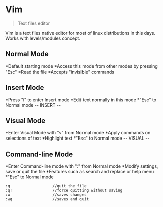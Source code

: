 # Vim
>Text files editor

Vim is a text files native editor for most of linux distributions in this days. Works with levels/modules concept.


## Normal Mode

*Default starting mode
*Access this mode from other modes by pressing "Esc"
*Read the file
*Accepts "invisible" commands


## Insert Mode

*Press "i" to enter Insert mode
*Edit text normally in this mode
*"Esc" to Normal mode
-- INSERT -- 


## Visual Mode

*Enter Visual Mode with "v" from Normal mode
*Apply commands on selections of text
*Highlight text
*"Esc" to Normal mode
-- VISUAL --

## Command-line Mode

*Enter Command-line mode with ":" from Normal mode
*Modify settings, save or quit the file
*Features such as search and replace or help menu
*"Esc" to Normal mode

```
:q                   //quit the file
:q!                  //force quitting without saving
:w                   //saves changes
:wq                  //saves and quit
```

